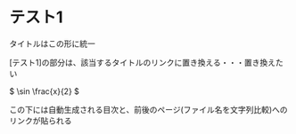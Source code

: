 テスト1
=====

タイトルはこの形に統一

[テスト1]の部分は、該当するタイトルのリンクに置き換える・・・置き換えたい

$ \sin \frac{x}{2} $

この下には自動生成される目次と、前後のページ(ファイル名を文字列比較)へのリンクが貼られる
